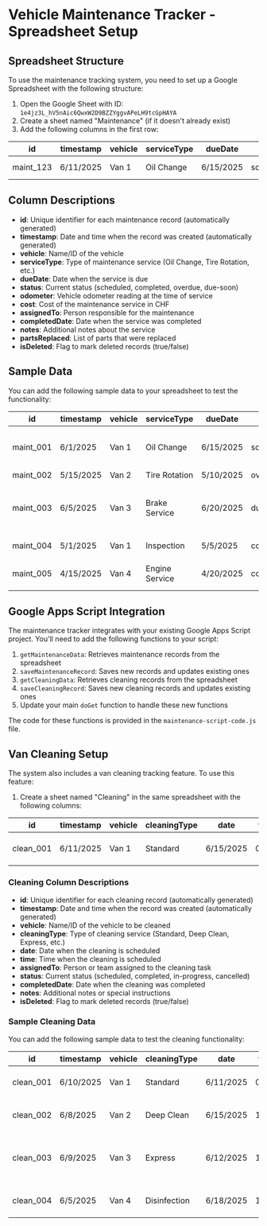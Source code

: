 # Vehicle Maintenance Tracker - Spreadsheet Setup

## Spreadsheet Structure

To use the maintenance tracking system, you need to set up a Google Spreadsheet with the following structure:

1. Open the Google Sheet with ID: `1e4jz3L_hV5nAic6QwxW2D9BZZYggvAPeLH9tcGpHAYA`
2. Create a sheet named "Maintenance" (if it doesn't already exist)
3. Add the following columns in the first row:

| id | timestamp | vehicle | serviceType | dueDate | status | odometer | cost | assignedTo | completedDate | notes | partsReplaced | isDeleted |
|----|-----------|---------|-------------|---------|--------|----------|------|------------|---------------|-------|--------------|-----------|
| maint_123 | 6/11/2025 | Van 1 | Oil Change | 6/15/2025 | scheduled | 50000 | 150 | John Mechanic | | Regular service | Oil filter | false |

## Column Descriptions

- **id**: Unique identifier for each maintenance record (automatically generated)
- **timestamp**: Date and time when the record was created (automatically generated)
- **vehicle**: Name/ID of the vehicle
- **serviceType**: Type of maintenance service (Oil Change, Tire Rotation, etc.)
- **dueDate**: Date when the service is due
- **status**: Current status (scheduled, completed, overdue, due-soon)
- **odometer**: Vehicle odometer reading at the time of service
- **cost**: Cost of the maintenance service in CHF
- **assignedTo**: Person responsible for the maintenance
- **completedDate**: Date when the service was completed
- **notes**: Additional notes about the service
- **partsReplaced**: List of parts that were replaced
- **isDeleted**: Flag to mark deleted records (true/false)

## Sample Data

You can add the following sample data to your spreadsheet to test the functionality:

| id | timestamp | vehicle | serviceType | dueDate | status | odometer | cost | assignedTo | completedDate | notes | partsReplaced | isDeleted |
|----|-----------|---------|-------------|---------|--------|----------|------|------------|---------------|-------|--------------|-----------|
| maint_001 | 6/1/2025 | Van 1 | Oil Change | 6/15/2025 | scheduled | 50000 | 150 | John Mechanic | | Regular 10,000 km service | Oil filter | false |
| maint_002 | 5/15/2025 | Van 2 | Tire Rotation | 5/10/2025 | overdue | 45000 | 80 | Auto Shop | | | | false |
| maint_003 | 6/5/2025 | Van 3 | Brake Service | 6/20/2025 | due-soon | 62000 | 350 | Maintenance Dept | | Front brakes need urgent attention | Brake pads, rotors | false |
| maint_004 | 5/1/2025 | Van 1 | Inspection | 5/5/2025 | completed | 48000 | 200 | Auto Shop | 5/4/2025 | Annual inspection | | false |
| maint_005 | 4/15/2025 | Van 4 | Engine Service | 4/20/2025 | completed | 75000 | 520 | John Mechanic | 4/18/2025 | Major engine service | Spark plugs, air filter | false |

## Google Apps Script Integration

The maintenance tracker integrates with your existing Google Apps Script project. You'll need to add the following functions to your script:

1. `getMaintenanceData`: Retrieves maintenance records from the spreadsheet
2. `saveMaintenanceRecord`: Saves new records and updates existing ones
3. `getCleaningData`: Retrieves cleaning records from the spreadsheet
4. `saveCleaningRecord`: Saves new cleaning records and updates existing ones
5. Update your main `doGet` function to handle these new functions

The code for these functions is provided in the `maintenance-script-code.js` file.

## Van Cleaning Setup

The system also includes a van cleaning tracking feature. To use this feature:

1. Create a sheet named "Cleaning" in the same spreadsheet with the following columns:

| id | timestamp | vehicle | cleaningType | date | time | assignedTo | status | completedDate | notes | isDeleted |
|----|-----------|---------|--------------|------|------|------------|--------|---------------|-------|-----------|
| clean_001 | 6/11/2025 | Van 1 | Standard | 6/15/2025 | 09:00 | Cleaning Crew A | scheduled | | Regular weekly cleaning | false |

### Cleaning Column Descriptions

- **id**: Unique identifier for each cleaning record (automatically generated)
- **timestamp**: Date and time when the record was created (automatically generated)
- **vehicle**: Name/ID of the vehicle to be cleaned
- **cleaningType**: Type of cleaning service (Standard, Deep Clean, Express, etc.)
- **date**: Date when the cleaning is scheduled
- **time**: Time when the cleaning is scheduled
- **assignedTo**: Person or team assigned to the cleaning task
- **status**: Current status (scheduled, completed, in-progress, cancelled)
- **completedDate**: Date when the cleaning was completed
- **notes**: Additional notes or special instructions
- **isDeleted**: Flag to mark deleted records (true/false)

### Sample Cleaning Data

You can add the following sample data to test the cleaning functionality:

| id | timestamp | vehicle | cleaningType | date | time | assignedTo | status | completedDate | notes | isDeleted |
|----|-----------|---------|--------------|------|------|------------|--------|---------------|-------|-----------|
| clean_001 | 6/10/2025 | Van 1 | Standard | 6/11/2025 | 09:00 | Cleaning Crew A | completed | 6/11/2025 | Regular weekly cleaning | false |
| clean_002 | 6/8/2025 | Van 2 | Deep Clean | 6/15/2025 | 14:00 | Cleaning Crew B | scheduled | | Monthly deep cleaning | false |
| clean_003 | 6/9/2025 | Van 3 | Express | 6/12/2025 | 10:30 | Cleaning Crew A | scheduled | | Quick clean before customer pickup | false |
| clean_004 | 6/5/2025 | Van 4 | Disinfection | 6/18/2025 | 16:00 | Cleaning Crew C | scheduled | | Special disinfection service | false |
